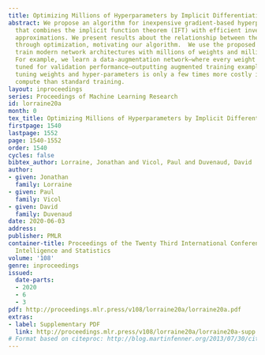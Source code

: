 ```yaml
---
title: Optimizing Millions of Hyperparameters by Implicit Differentiation
abstract: We propose an algorithm for inexpensive gradient-based hyperparameter optimization
  that combines the implicit function theorem (IFT) with efficient inverse Hessian
  approximations. We present results about the relationship between the IFT and differentiating
  through optimization, motivating our algorithm.  We use the proposed approach to
  train modern network architectures with millions of weights and millions of hyper-parameters.
  For example, we learn a data-augmentation network—where every weight is a hyperparameter
  tuned for validation performance—outputting augmented training examples. Jointly
  tuning weights and hyper-parameters is only a few times more costly in memory and
  compute than standard training.
layout: inproceedings
series: Proceedings of Machine Learning Research
id: lorraine20a
month: 0
tex_title: Optimizing Millions of Hyperparameters by Implicit Differentiation
firstpage: 1540
lastpage: 1552
page: 1540-1552
order: 1540
cycles: false
bibtex_author: Lorraine, Jonathan and Vicol, Paul and Duvenaud, David
author:
- given: Jonathan
  family: Lorraine
- given: Paul
  family: Vicol
- given: David
  family: Duvenaud
date: 2020-06-03
address: 
publisher: PMLR
container-title: Proceedings of the Twenty Third International Conference on Artificial
  Intelligence and Statistics
volume: '108'
genre: inproceedings
issued:
  date-parts:
  - 2020
  - 6
  - 3
pdf: http://proceedings.mlr.press/v108/lorraine20a/lorraine20a.pdf
extras:
- label: Supplementary PDF
  link: http://proceedings.mlr.press/v108/lorraine20a/lorraine20a-supp.pdf
# Format based on citeproc: http://blog.martinfenner.org/2013/07/30/citeproc-yaml-for-bibliographies/
---
```

